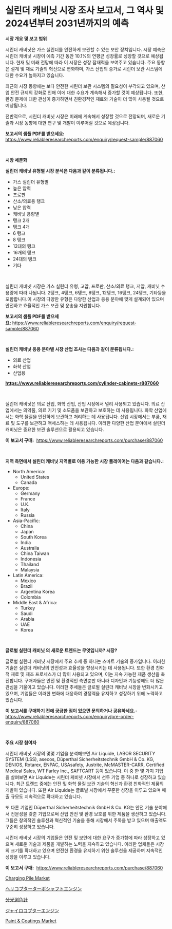 <p><h1>실린더 캐비닛 시장 조사 보고서, 그 역사 및 2024년부터 2031년까지의 예측</h1></p><p><strong>시장 개요 및 보고 범위</strong></p>
<p><p>시린더 캐비닛은 가스 실린더를 안전하게 보관할 수 있는 보안 장치입니다. 시장 예측은 시린더 캐비닛 시장이 예측 기간 동안 10.1%의 연평균 성장률로 성장할 것으로 예상됩니다. 현재 및 미래 전망에 따라 이 시장은 성장 잠재력을 보여주고 있습니다. 주요 동향은 설계 및 재료 기술의 혁신으로 변화하며, 가스 산업의 증가로 시린더 보관 시스템에 대한 수요가 높아지고 있습니다.</p><p>최근의 시장 동향에는 보다 안전한 시린더 보관 시스템의 필요성이 부각되고 있으며, 산업 안전 규제의 강화로 인해 이에 대한 수요가 계속해서 증가할 것이 예상됩니다. 또한, 환경 문제에 대한 관심이 증가하면서 친환경적인 재료와 기술이 더 많이 사용될 것으로 예상됩니다.</p><p>전반적으로, 시린더 캐비닛 시장은 미래에 계속해서 성장할 것으로 전망되며, 새로운 기술과 시장 동향에 대한 연구 및 개발이 이루어질 것으로 예상됩니다.</p></p>
<p><strong>보고서의 샘플 PDF를 받으세요:</strong> <a href="https://www.reliableresearchreports.com/enquiry/request-sample/887060">https://www.reliableresearchreports.com/enquiry/request-sample/887060</a></p>
<p>&nbsp;</p>
<p><strong>시장 세분화</strong></p>
<p><strong>실린더 캐비닛 유형별 시장 분석은 다음과 같이 분류됩니다.:</strong></p>
<p><ul><li>가스 실린더 유형별</li><li>높은 압력</li><li>프로판</li><li>산소/의료용 탱크</li><li>낮은 압력</li><li>캐비닛 용량별</li><li>탱크 2개</li><li>탱크 4개</li><li>6 탱크</li><li>8 탱크</li><li>12대의 탱크</li><li>16개의 탱크</li><li>24대의 탱크</li><li>기타</li></ul></p>
<p>&nbsp;</p>
<p><p>실린더 캐비넷 시장은 가스 실린더 유형, 고압, 프로판, 산소/의료 탱크, 저압, 캐비닛 수용량에 따라 나뉩니다. 2탱크, 4탱크, 6탱크, 8탱크, 12탱크, 16탱크, 24탱크, 기타등을 포함합니다.이 시장의 다양한 유형은 다양한 산업과 응용 분야에 맞게 설계되어 있으며 안전하고 효율적인 가스 보관 및 운송을 지원합니다.</p></p>
<p><strong>보고서의 샘플 PDF를 받으세요:</strong>&nbsp;<a href="https://www.reliableresearchreports.com/enquiry/request-sample/887060">https://www.reliableresearchreports.com/enquiry/request-sample/887060</a></p>
<p>&nbsp;</p>
<p><strong> 실린더 캐비닛 응용 분야별 시장 산업 조사는 다음과 같이 분류됩니다.:</strong></p>
<p><ul><li>의료 산업</li><li>화학 산업</li><li>산업용</li></ul></p>
<p><strong><a href="https://www.reliableresearchreports.com/cylinder-cabinets-r887060">https://www.reliableresearchreports.com/cylinder-cabinets-r887060</a></strong></p>
<p>&nbsp;</p>
<p><p>실린더 캐비닛은 의료 산업, 화학 산업, 산업 시장에서 널리 사용되고 있습니다. 의료 산업에서는 의약품, 의료 기기 및 소모품을 보관하고 보호하는 데 사용됩니다. 화학 산업에서는 화학 물질을 안전하게 보관하고 처리하는 데 사용됩니다. 산업 시장에서는 부품, 재료 및 도구를 보관하고 액세스하는 데 사용됩니다. 이러한 다양한 산업 분야에서 실린더 캐비닛은 중요한 보관 솔루션으로 활용되고 있습니다.</p></p>
<p><strong>이 보고서 구매:</strong>&nbsp; <a href="https://www.reliableresearchreports.com/purchase/887060">https://www.reliableresearchreports.com/purchase/887060</a></p>
<p>&nbsp;</p>
<p><strong>지역 측면에서 실린더 캐비닛 지역별로 이용 가능한 시장 플레이어는 다음과 같습니다.:</strong></p>
<p><ul>
    <li>
        North America:
        <ul>
            <li>United States</li>
            <li>Canada</li>
        </ul>
    </li>
    <li>
        Europe:
        <ul>
            <li>Germany</li>
            <li>France</li>
            <li>U.K.</li>
            <li>Italy</li>
            <li>Russia</li>
        </ul>
    </li>
    <li>
        Asia-Pacific:
        <ul>
            <li>China</li>
            <li>Japan</li>
            <li>South Korea</li>
            <li>India</li>
            <li>Australia</li>
            <li>China Taiwan</li>
            <li>Indonesia</li>
            <li>Thailand</li>
            <li>Malaysia</li>
        </ul>
    </li>
    <li>
        Latin America:
        <ul>
            <li>Mexico</li>
            <li>Brazil</li>
            <li>Argentina Korea</li>
            <li>Colombia</li>
        </ul>
    </li>
    <li>
        Middle East & Africa:
        <ul>
            <li>Turkey</li>
            <li>Saudi</li>
            <li>Arabia</li>
            <li>UAE</li>
            <li>Korea</li>
        </ul>
    </li>
    </ul></p>
<p>&nbsp;</p>
<p><strong>글로벌 실린더 캐비닛 의 새로운 트렌드는 무엇입니까? 시장?</strong></p>
<p><p>글로벌 실린더 캐비닛 시장에서 주요 추세 중 하나는 스마트 기술의 증가입니다. 이러한 기술은 실린더 캐비닛의 안전성과 효율성을 향상시키는 데 사용됩니다. 또한 환경 친화적 재료 및 제조 프로세스가 더 많이 사용되고 있으며, 이는 지속 가능한 제품 생산을 촉진합니다. 구매자들은 안전 및 환경적인 측면뿐만 아니라 디자인과 기능성에도 더 많은 관심을 기울이고 있습니다. 이러한 추세들은 글로벌 실린더 캐비닛 시장을 변화시키고 있으며, 기업들은 이러한 변화에 대응하여 경쟁력을 유지하고 성장하기 위해 노력하고 있습니다.</p></p>
<p><strong>이 보고서를 구매하기 전에 궁금한 점이 있으면 문의하거나 공유하세요.</strong>- <a href="https://www.reliableresearchreports.com/enquiry/pre-order-enquiry/887060">https://www.reliableresearchreports.com/enquiry/pre-order-enquiry/887060</a></p>
<p>&nbsp;</p>
<p><strong>주요 시장 참여자</strong></p>
<p><p>시린더 캐비닛 시장의 몇몇 기업을 분석해보면 Air Liquide, LABOR SECURITY SYSTEM (LSS), asecos, Düperthal Sicherheitstechnik GmbH & Co. KG, DENIOS, Rotarex, ENPAC, USAsafety, Justrite, McMASTER-CARR, Certified Medical Sales, WT Farley Inc., SAFTCART 등이 있습니다. 이 중 한 몇 가지 기업을 살펴보면 Air Liquide는 시린더 케비넷 시장에서 선두 기업 중 하나로 성장하고 있습니다. 최근 트렌드 중에는 안전 및 화학 물질 보관 기술의 혁신과 환경 친화적인 제품의 개발이 있습니다. 또한 Air Liquide는 글로벌 시장에서 꾸준한 성장을 이루고 있으며 매출 규모도 지속적으로 확대하고 있습니다. </p><p>또 다른 기업인 Düperthal Sicherheitstechnik GmbH & Co. KG는 안전 기술 분야에서 전문성을 갖춘 기업으로써 산업 안전 및 환경 보호를 위한 제품을 생산하고 있습니다. 그들은 창의적인 솔루션과 혁신적인 기술을 통해 시장에서 주목을 받고 있으며 매출액도 꾸준히 성장하고 있습니다.</p><p>시린더 캐비닛 시장의 기업들은 안전 및 보안에 대한 요구가 증가함에 따라 성장하고 있으며 새로운 기술과 제품을 개발하는 노력을 지속하고 있습니다. 이러한 업체들은 시장의 크기를 확대하고 있으며 안전한 환경을 유지하기 위한 솔루션을 제공하며 지속적인 성장을 이루고 있습니다.</p></p>
<p><strong>이 보고서 구매:</strong>&nbsp;&nbsp;<a href="https://www.reliableresearchreports.com/purchase/887060">https://www.reliableresearchreports.com/purchase/887060</a></p>
<p><p><a href="https://view.publitas.com/reportprime-1/charging-pile-market-size-evaluating-its-market-trends-growth-and-projections-2024-2031/">Charging Pile Market</a></p><p><a href="https://github.com/nxboeu02965442/Market-Research-Report-List-1/blob/main/849119721650.md">ヘリコプターターボシャフトエンジン</a></p><p><a href="https://medium.com/@chloekessler01/%E5%88%86%E5%85%89%E5%85%89%E5%BA%A6%E8%A8%88%E5%B8%82%E5%A0%B4-%E5%B8%82%E5%A0%B4cagr-%E5%B8%82%E5%A0%B4%E3%83%88%E3%83%AC%E3%83%B3%E3%83%89-%E3%81%8A%E3%82%88%E3%81%B3%E6%88%90%E9%95%B7%E6%88%A6%E7%95%A5%E3%81%B8%E3%81%AE%E6%B4%9E%E5%AF%9F-9a849881efea">分光測色計</a></p><p><a href="https://github.com/moulafa/Market-Research-Report-List-1/blob/main/625228321651.md">ジャイロコプターエンジン</a></p><p><a href="https://issuu.com/reportprime-2/docs/paint-coatings-market-size-2030.pptx">Paint & Coatings Market</a></p></p>